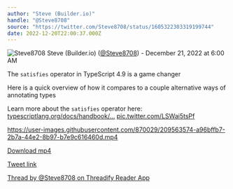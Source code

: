 ```yaml
---
author: "Steve (Builder.io)"
handle: "@Steve8708"
source: "https://twitter.com/Steve8708/status/1605322303319199744"
date: 2022-12-20T22:00:37.000Z
---
```


![Steve8708](https://pbs.twimg.com/profile_images/1579200056090951680/j3-H7soT_normal.jpg)
Steve (Builder.io) ([@Steve8708](https://twitter.com/Steve8708)) - December 21, 2022 at 6:00 AM

The `satisfies` operator in TypeScript 4.9 is a game changer

Here is a quick overview of how it compares to a couple alternative ways of annotating types

Learn more about the `satisfies` operator here: [typescriptlang.org/docs/handbook/…](https://www.typescriptlang.org/docs/handbook/release-notes/typescript-4-9#the-satisfies-operator) [pic.twitter.com/LSWai5tsPf](https://twitter.com/Steve8708/status/1605322303319199744/video/1)

https://user-images.githubusercontent.com/870029/209563574-a96bffb7-2b7a-44e2-8b97-b7e9c616460d.mp4

[Download mp4](../videos/Steve8708%20-%201605322303319199744.mp4)

[Tweet link](https://twitter.com/Steve8708/status/1605322303319199744)

[Thread by @Steve8708 on Threadify Reader App](https://threadify.productsway.com/thread/1605322303319199744)
